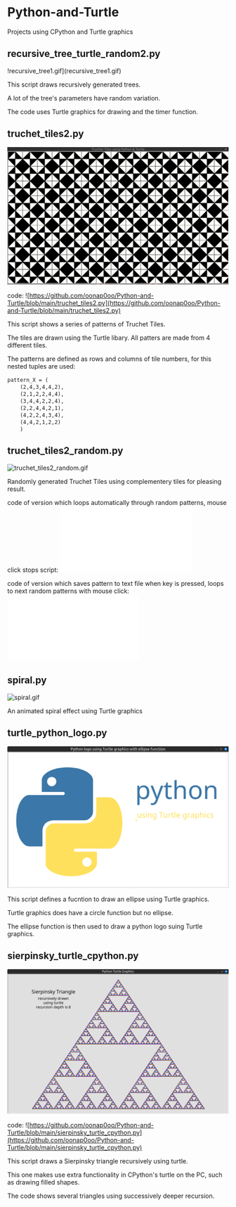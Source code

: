 # Python-and-Turtle
Projects using CPython and Turtle graphics

## recursive_tree_turtle_random2.py

!recursive_tree1.gif](recursive_tree1.gif)

This script draws recursively generated trees. 

A lot of the tree's parameters have random variation. 

The code uses Turtle graphics for drawing and the timer function.

## truchet_tiles2.py
![truchet_tiles.gif](truchet_tiles.gif)

code:
![https://github.com/oonap0oo/Python-and-Turtle/blob/main/truchet_tiles2.py](https://github.com/oonap0oo/Python-and-Turtle/blob/main/truchet_tiles2.py)

This script shows a series of patterns of Truchet Tiles.

The tiles are drawn using the Turtle libary. All patters are made from 4 different tiles.

The patterns are defined as rows and columns of tile numbers, for this nested tuples are used:

    pattern_X = (
        (2,4,3,4,4,2),
        (2,1,2,2,4,4),
        (3,4,4,2,2,4),
        (2,2,4,4,2,1),
        (4,2,2,4,3,4),
        (4,4,2,1,2,2)
        )

## truchet_tiles2_random.py

![truchet_tiles2_random.gif](truchet_tiles2_random.gif)

Randomly generated Truchet Tiles using complementery tiles for pleasing result.

code of version which loops automatically through random patterns, mouse click stops script:
![truchet_tiles2_random.py](truchet_tiles2_random.py)

code of version which saves pattern to text file when <a> key is pressed, loops to next random patterns with mouse click:
![truchet_tiles2_random_with_save.py](truchet_tiles2_random_with_save.py)

## spiral.py

![spiral.gif](spiral.gif)

An animated spiral effect using Turtle graphics

## turtle_python_logo.py

![turtle_python_logo_screenshot.png](turtle_python_logo_screenshot.png)

This script defines a fucntion to draw an ellipse using Turtle graphics.

Turtle graphics does have a circle function but no ellipse.

The ellipse function is then used to draw a python logo suing Turtle graphics.

## sierpinsky_turtle_cpython.py

![sierpinsky_turtle_cpython_screenshot.png](sierpinsky_turtle_cpython_screenshot.png)

code:
![https://github.com/oonap0oo/Python-and-Turtle/blob/main/sierpinsky_turtle_cpython.py](https://github.com/oonap0oo/Python-and-Turtle/blob/main/sierpinsky_turtle_cpython.py)

This script draws a Sierpinsky triangle recursively using turtle. 

This one makes use extra functionality in CPython's turtle on the PC, such as drawing filled shapes. 

The code shows several triangles using  successively deeper recursion.
